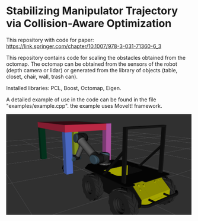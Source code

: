 # Stabilizing Manipulator Trajectory via Collision-Aware Optimization

This repository with code for paper: https://link.springer.com/chapter/10.1007/978-3-031-71360-6_3

This repository contains code for scaling the obstacles obtained from the octomap. The octomap can be obtained from the sensors of the robot (depth camera or lidar) or generated from the library of objects (table, closet, chair, wall, trash can).

Installed libraries: PCL, Boost, Octomap, Eigen.

A detailed example of use in the code can be found in the file "examples/example.cpp". the example uses MoveIt! framework.

<img src="img/moveit.png" alt="robot" style="max-width:500px;"/>